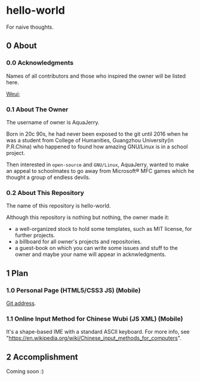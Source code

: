 hello-world
====
For naive thoughts.

## 0 About

### 0.0 Acknowledgments
Names of all contributors and those who inspired the owner will be listed here.

[Weui](https://github.com/weui);

### 0.1 About The Owner
The username of owner is AquaJerry.

Born in 20c 90s, he had never been exposed to the git until 2016 when he was a student from College of Humanities, Guangzhou University(in P.R.China) who happened to found how amazing GNU/Linux is in a school project. 

Then interested in `open-source` and `GNU/Linux`, AquaJerry, wanted to make an appeal to schoolmates to go away from Microsoft&reg; MFC games which he thought a group of endless devils.

### 0.2 About This Repository
The name of this repository is hello-world.

Although this repository is nothing but nothing, the owner made it:
* a well-organized stock to hold some templates, such as MIT license, for further projects.
* a billboard for all owner's projects and repositories.
* a guest-book on which you can write some issues and stuff to the owner and maybe your name will appear in acknwledgments.

## 1 Plan 

### 1.0 Personal Page (HTML5/CSS3 JS) (Mobile)
[Git address](https://github.com/aquajerry/aquajerry.github.io).

### 1.1 Online Input Method for Chinese Wubi (JS XML) (Mobile)
It's a shape-based IME with a standard ASCII keyboard.
For more info, see "https://en.wikipedia.org/wiki/Chinese_input_methods_for_computers".

## 2 Accomplishment
Coming soon :)
